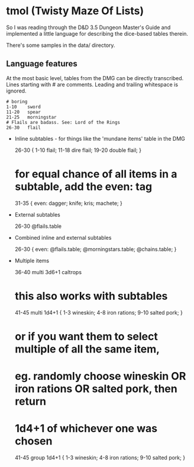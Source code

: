 tmol (Twisty Maze Of Lists)
===========================

So I was reading through the D&D 3.5 Dungeon Master's Guide and implemented
a little language for describing the dice-based tables therein.

There's some samples in the data/ directory.

Language features
-----------------

At the most basic level, tables from the DMG can be directly transcribed.
Lines starting with # are comments. Leading and trailing whitespace is
ignored.

    # boring
    1-10	sword
    11-20	spear
    21-25	morningstar
    # Flails are badass. See: Lord of the Rings
    26-30	flail

* Inline subtables - for things like the 'mundane items' table in the DMG

    26-30	{ 1-10 flail; 11-18 dire flail; 19-20 double flail; }
    # for equal chance of all items in a subtable, add the even: tag
    31-35	{ even: dagger; knife; kris; machete; }

* External subtables

    26-30	@flails.table

* Combined inline and external subtables

    26-30	{ even: @flails.table; @morningstars.table; @chains.table; }

* Multiple items

    36-40	multi 3d6+1 caltrops
    # this also works with subtables
    41-45	multi 1d4+1 { 1-3 wineskin; 4-8 iron rations; 9-10 salted pork; }
    # or if you want them to select multiple of all the same item,
    # eg. randomly choose wineskin OR iron rations OR salted pork, then return
    # 1d4+1 of whichever one was chosen
    41-45	group 1d4+1 { 1-3 wineskin; 4-8 iron rations; 9-10 salted pork; }
